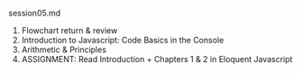 session05.md

1. Flowchart return & review
2. Introduction to Javascript: Code Basics in the Console
3. Arithmetic & Principles
4. ASSIGNMENT: Read Introduction + Chapters 1 & 2 in Eloquent Javascript

